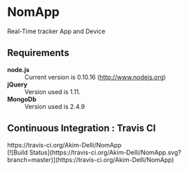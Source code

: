 NomApp
======

Real-Time tracker App and Device


<h2>Requirements</h2>


<dl>

<dt><strong>node.js</strong></dt>
<dd>Current version is 0.10.16 (<a href='http://nodejs.org/'>http://www.nodejs.org</a>)</dd>


<dt><strong>jQuery</strong></dt>
<dd>Version used is 1.11.</dd>

<dt><strong>MongoDb</strong></dt>
<dd>Version used is 2.4.9</dd>

<dl>
<h2> Continuous Integration : Travis CI</h2>
<dt>https://travis-ci.org/Akim-Delli/NomApp</dt>
[![Build Status](https://travis-ci.org/Akim-Delli/NomApp.svg?branch=master)](https://travis-ci.org/Akim-Delli/NomApp)
